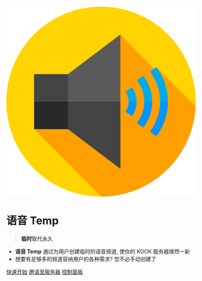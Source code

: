 

 ![logo](media/logo.png ':size=50') 
# 语音 <a class="gradient-2">Temp</a>

 > <a class="gradient-1"><b>临时</b>取代永久</a>

- **语音 Temp** 通过为用户创建临时的语音频道, 使你的 KOOK 服务器焕然一新
- 想要有足够多的频道容纳用户的各种需求? 您不必手动创建了

[快速开始](/quick-start)
[邀请至服务器](https://www.kookapp.cn/app/oauth2/authorize?id=13851&permissions=51230777&client_id=Yc_D002vsARZTTzP&redirect_uri=&scope=bot)
[控制面板](/)
